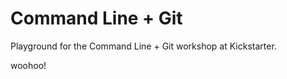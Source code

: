 Command Line + Git
==================

Playground for the Command Line + Git workshop at Kickstarter.

woohoo!
